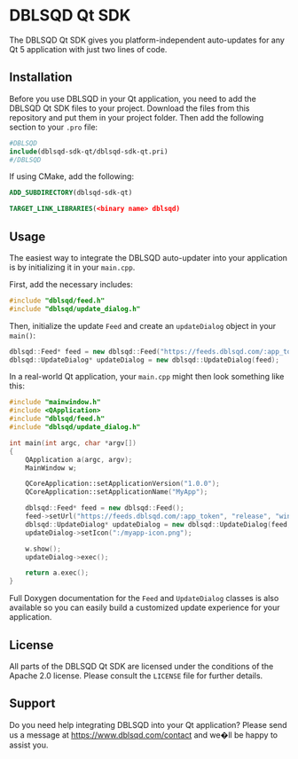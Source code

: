 # DBLSQD Qt SDK

The DBLSQD Qt SDK gives you platform-independent auto-updates for any Qt 5
application with just two lines of code.

## Installation
Before you use DBLSQD in your Qt application, you need to add the
DBLSQD Qt SDK files to your project. Download the files from this repository
and put them in your project folder. Then add the following section to your
`.pro` file:

```makefile
#DBLSQD
include(dblsqd-sdk-qt/dblsqd-sdk-qt.pri)
#/DBLSQD
```

If using CMake, add the following:
```cmake
ADD_SUBDIRECTORY(dblsqd-sdk-qt)

TARGET_LINK_LIBRARIES(<binary name> dblsqd)
```

## Usage
The easiest way to integrate the DBLSQD auto-updater into your application is
by initializing it in your `main.cpp`.

First, add the necessary includes:
```cpp
#include "dblsqd/feed.h"
#include "dblsqd/update_dialog.h"
```

Then, initialize the update `Feed` and create an `updateDialog` object in
your `main()`:
```cpp
dblsqd::Feed* feed = new dblsqd::Feed("https://feeds.dblsqd.com/:app_token");
dblsqd::UpdateDialog* updateDialog = new dblsqd::UpdateDialog(feed);
```

In a real-world Qt application, your `main.cpp` might then look something like
this:
```cpp
#include "mainwindow.h"
#include <QApplication>
#include "dblsqd/feed.h"
#include "dblsqd/update_dialog.h"

int main(int argc, char *argv[])
{
    QApplication a(argc, argv);
    MainWindow w;

    QCoreApplication::setApplicationVersion("1.0.0");
    QCoreApplication::setApplicationName("MyApp");

    dblsqd::Feed* feed = new dblsqd::Feed();
    feed->setUrl("https://feeds.dblsqd.com/:app_token", "release", "win", "x86");
    dblsqd::UpdateDialog* updateDialog = new dblsqd::UpdateDialog(feed, dblsqd::UpdateDialog::Type::OnUpdateAvailable, &w);
    updateDialog->setIcon(":/myapp-icon.png");

    w.show();
    updateDialog->exec();

    return a.exec();
}
```

Full Doxygen documentation for the `Feed` and `UpdateDialog` classes is also
available so you can easily build a customized update experience for your
application.


## License
All parts of the DBLSQD Qt SDK are licensed under the conditions of the
Apache 2.0 license. Please consult the `LICENSE` file for further
details.

## Support
Do you need help integrating DBLSQD into your Qt application?
Please send us a message at https://www.dblsqd.com/contact and we�ll be happy
to assist you.
